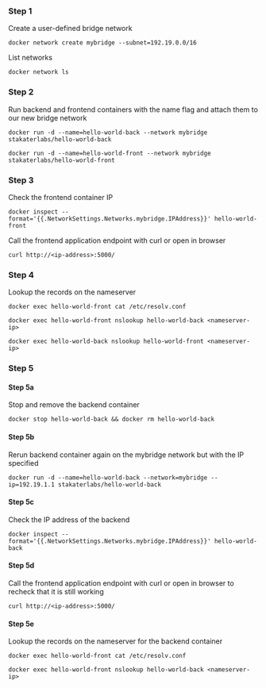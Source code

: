 ### Step 1

Create a user-defined bridge network

`docker network create mybridge --subnet=192.19.0.0/16`

List networks

`docker network ls`

### Step 2

Run backend and frontend containers with the name flag and attach them to our new bridge network

`docker run -d --name=hello-world-back --network mybridge stakaterlabs/hello-world-back`

`docker run -d --name=hello-world-front --network mybridge stakaterlabs/hello-world-front`

### Step 3

Check the frontend container IP

`docker inspect --format='{{.NetworkSettings.Networks.mybridge.IPAddress}}' hello-world-front`

Call the frontend application endpoint with curl or open in browser

`curl http://<ip-address>:5000/`

### Step 4

Lookup the records on the nameserver

`docker exec hello-world-front cat /etc/resolv.conf`

`docker exec hello-world-front nslookup hello-world-back <nameserver-ip>`

`docker exec hello-world-back nslookup hello-world-front <nameserver-ip>`

### Step 5

#### Step 5a

Stop and remove the backend container

`docker stop hello-world-back && docker rm hello-world-back`

#### Step 5b

Rerun backend container again on the mybridge network but with the IP specified

`docker run -d --name=hello-world-back --network=mybridge --ip=192.19.1.1 stakaterlabs/hello-world-back`

#### Step 5c

Check the IP address of the backend

`docker inspect --format='{{.NetworkSettings.Networks.mybridge.IPAddress}}' hello-world-back`

#### Step 5d

Call the frontend application endpoint with curl or open in browser to recheck that it is still working

`curl http://<ip-address>:5000/`


#### Step 5e

Lookup the records on the nameserver for the backend container

`docker exec hello-world-front cat /etc/resolv.conf`

`docker exec hello-world-front nslookup hello-world-back <nameserver-ip>`


